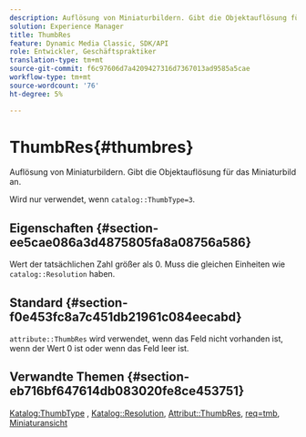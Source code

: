 ```yaml
---
description: Auflösung von Miniaturbildern. Gibt die Objektauflösung für das Miniaturbild an.
solution: Experience Manager
title: ThumbRes
feature: Dynamic Media Classic, SDK/API
role: Entwickler, Geschäftspraktiker
translation-type: tm+mt
source-git-commit: f6c97606d7a4209427316d7367013ad9585a5cae
workflow-type: tm+mt
source-wordcount: '76'
ht-degree: 5%

---
```



# ThumbRes{#thumbres}

Auflösung von Miniaturbildern. Gibt die Objektauflösung für das Miniaturbild an.

Wird nur verwendet, wenn `catalog::ThumbType=3`.

## Eigenschaften {#section-ee5cae086a3d4875805fa8a08756a586}

Wert der tatsächlichen Zahl größer als 0. Muss die gleichen Einheiten wie `catalog::Resolution` haben.

## Standard {#section-f0e453fc8a7c451db21961c084eecabd}

`attribute::ThumbRes` wird verwendet, wenn das Feld nicht vorhanden ist, wenn der Wert 0 ist oder wenn das Feld leer ist.

## Verwandte Themen {#section-eb716bf647614db083020fe8ce453751}

[Katalog:ThumbType](../../../../../../is-api/image-catalog/image-serving-api-ref/c-image-catalog-reference/c-image-svg-data-reference/c-image-data-reference/r-thumbtype-cat.md#reference-41149ddffc8749cba2f8d9c8e2611e03) ,  [Katalog::Resolution](../../../../../../is-api/image-catalog/image-serving-api-ref/c-image-catalog-reference/c-image-svg-data-reference/c-image-data-reference/r-resolution-cat.md#reference-de489f5f36b64bd0831749546f8728e1),  [Attribut::ThumbRes](../../../../../../is-api/image-catalog/image-serving-api-ref/c-image-catalog-reference/c-attributes-reference/r-thumbres.md#reference-ac36cbbd0c8c433ebf7f515e54846501),  [req=tmb](../../../../../../is-api/http-ref/image-serving-api-ref/c-http-protocol-reference/c-command-reference/r-req/r-req.md#reference-907cdb4a97034db7ad94695f25552e76),  [Miniaturansicht](../../../../../../is-api/http-ref/image-serving-api-ref/c-http-protocol-reference/c-notes-on-server-behavior/r-thumbnail-scaling.md#reference-0f71817f721d4913b34816758d69b07f)
